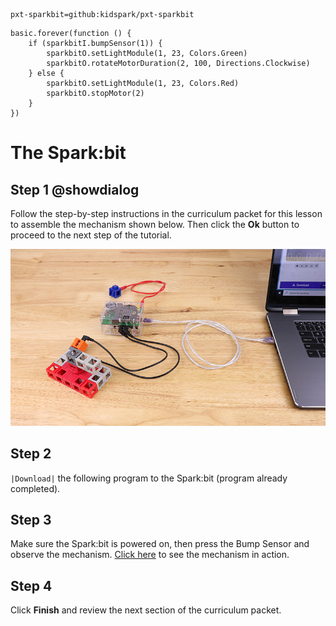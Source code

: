 ```package
pxt-sparkbit=github:kidspark/pxt-sparkbit
```

```template
basic.forever(function () {
    if (sparkbitI.bumpSensor(1)) {
        sparkbitO.setLightModule(1, 23, Colors.Green)
        sparkbitO.rotateMotorDuration(2, 100, Directions.Clockwise)
    } else {
        sparkbitO.setLightModule(1, 23, Colors.Red)
        sparkbitO.stopMotor(2)
    }
})
```

# The Spark:bit

## Step 1 @showdialog

Follow the step-by-step instructions in the curriculum packet for this lesson to assemble the mechanism shown below. Then click the **Ok** button to proceed to the next step of the tutorial.

![1-1-sparkbit](https://raw.githubusercontent.com/KidSpark/tutorials/master/assets/1-1-sparkbit.png)

## Step 2

``|Download|`` the following program to the Spark:bit (program already completed).

## Step 3 

Make sure the Spark:bit is powered on, then press the Bump Sensor and observe the mechanism. [Click here](https://youtu.be/LGxoURbz980) to see the mechanism in action.

## Step 4

Click **Finish** and review the next section of the curriculum packet.